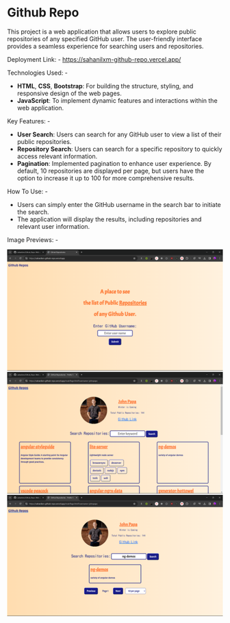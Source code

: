 
# Github Repo

This project is a web application that allows users to explore public repositories of any specified GitHub user. The user-friendly interface provides a seamless experience for searching users and repositories.

Deployment Link: - https://sahanilxm-github-repo.vercel.app/

Technologies Used: -

- **HTML**, **CSS**, **Bootstrap**: For building the structure, styling, and responsive design of the web pages.
- **JavaScript**: To implement dynamic features and interactions within the web application.

Key Features: -

- **User Search**: Users can search for any GitHub user to view a list of their public repositories.
- **Repository Search**: Users can search for a specific repository to quickly access relevant information.
- **Pagination**: Implemented pagination to enhance user experience. By default, 10 repositories are displayed per page, but users have the option to increase it up to 100 for more comprehensive results.

How To Use: -

- Users can simply enter the GitHub username in the search bar to initiate the search.
- The application will display the results, including repositories and relevant user information.

Image Previews: -

![image1](./assets/Screenshot%20(396).png)
![image2](./assets/Screenshot%20(397).png)
![image3](./assets/Screenshot%20(398).png)